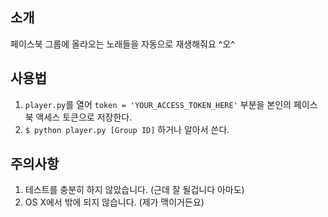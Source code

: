 ## 소개

페이스북 그룹에 올라오는 노래들을 자동으로 재생해줘요 ^오^

## 사용법

1. `player.py`를 열어 `token = 'YOUR_ACCESS_TOKEN_HERE'` 부분을 본인의 페이스북 액세스 토큰으로 저장한다.
2. `$ python player.py [Group ID]` 하거나 알아서 쓴다.


## 주의사항

1. 테스트를 충분히 하지 않았습니다. (근데 잘 될겁니다 아마도)
2. OS X에서 밖에 되지 않습니다. (제가 맥이거든요)
